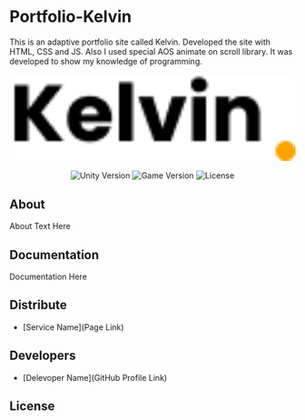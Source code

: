 # Portfolio-Kelvin
This is an adaptive portfolio site called Kelvin. Developed the site with HTML, CSS and JS. Also I used special AOS animate on scroll library. It was developed to show my knowledge of programming.
<p align="center">
      <img src="./img/LOGO.png" width="726">
</p>

<p align="center">
   <img src="" alt="Unity Version">
   <img src="" alt="Game Version">
   <img src="" alt="License">
</p>

## About

About Text Here

## Documentation

Documentation Here

## Distribute

- [Service Name](Page Link)


## Developers

- [Delevoper Name](GitHub Profile Link)

## License
